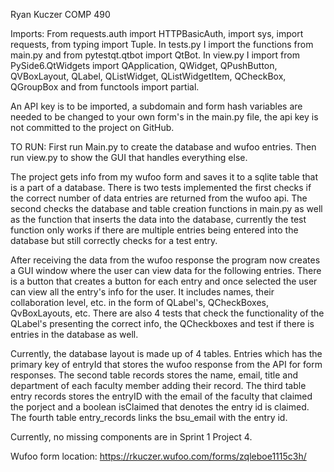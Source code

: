 Ryan Kuczer
COMP 490

Imports: From requests.auth import HTTPBasicAuth, import sys, import requests, from typing import Tuple. In tests.py I import the functions from main.py and from pytestqt.qtbot import QtBot. 
In view.py I import from PySide6.QtWidgets import QApplication, QWidget, QPushButton, QVBoxLayout, QLabel, QListWidget, QListWidgetItem, QCheckBox, QGroupBox and from functools import partial.

An API key is to be imported, a subdomain and form hash variables are needed to be changed to your own form's in the main.py file, the api key is not committed to the project on GitHub.

TO RUN: First run Main.py to create the database and wufoo entries. Then run view.py to show the GUI that handles everything else.

The project gets info from my wufoo form and saves it to a sqlite table that is a part of a database.
There is two tests implemented the first checks if the correct number of data entries are returned from the wufoo api.
The second checks the database and table creation functions in main.py as well as the function that inserts the data into
the database, currently the test function only works if there are multiple entries being entered into the database but still correctly
checks for a test entry.

After receiving the data from the wufoo response the program now creates a GUI window where the user can view data for the following entries.
There is a button that creates a button for each entry and once selected the user can view all the entry's info for the user.
It includes names, their collaboration level, etc. in the form of QLabel's, QCheckBoxes, QvBoxLayouts, etc.
There are also 4 tests that check the functionality of the QLabel's presenting the correct info, the QCheckboxes
and test if there is entries in the database as well.

Currently, the database layout is made up of 4 tables. Entries which has the primary key of entryId that stores the wufoo response from the API for form responses.
The second table records stores the name, email, title and department of each faculty member adding their record.
The third table entry records stores the entryID with the email of the faculty that claimed the porject and a boolean isClaimed that denotes the entry id is claimed.
The fourth table entry_records links the bsu_email with the entry id.

Currently, no missing components are in Sprint 1 Project 4.

Wufoo form location: https://rkuczer.wufoo.com/forms/zqleboe1115c3h/

